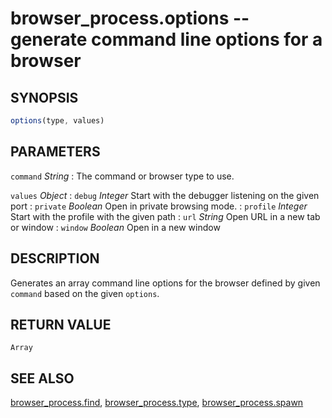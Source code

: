 # browser_process.options -- generate command line options for a browser

## SYNOPSIS

```js
options(type, values)
```

## PARAMETERS

`command` *String*
:   The command or browser type to use.

`values` *Object*
:   `debug` *Integer*
    Start with the debugger listening on the given port
:   `private` *Boolean*
    Open in private browsing mode.
:   `profile` *Integer*
    Start with the profile with the given path
:   `url` *String*
    Open URL in a new tab or window
:   `window` *Boolean*
    Open in a new window

## DESCRIPTION

Generates an array command line options for the browser defined by given `command` based on the given `options`.

## RETURN VALUE

`Array`

## SEE ALSO

[browser_process.find](browser_process.find.md),
[browser_process.type](browser_process.type.md),
[browser_process.spawn](browser_process.spawn.md)
